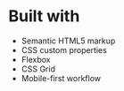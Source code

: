 # Built with

- Semantic HTML5 markup
- CSS custom properties
- Flexbox
- CSS Grid
- Mobile-first workflow
